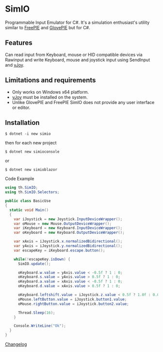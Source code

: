 # SimIO

Programmable Input Emulator for C#. It's a simulation enthusiast's utility similar to [FreePIE](https://andersmalmgren.github.io/FreePIE/) and [GlovePIE](https://github.com/Ravbug/GlovePIE) but for C#.

## Features
Can read input from Keyboard, mouse or HID compatible devices via Rawinput and write Keyboard, mouse and joystick input using SendInput and [vJoy](http://vjoystick.sourceforge.net/joomla/).

## Limitations and requirements
 * Only works on Windows x64 platform.
 * [vJoy](http://vjoystick.sourceforge.net/joomla/) must be installed on the system.
 * Unlike GlovePIE and FreePIE SimIO does not provide any user interface or editor.

## Installation
``` console
$ dotnet -i new simio
```

then for each new project
``` console
$ dotnet new simioconsole
```
or
``` console
$ dotnet new simioblazor
```

Code Example

``` csharp
using th.SimIO;
using th.SimIO.Selectors;

public class BasicUse
{
  static void Main()
  {
    var iJoystick = new Joystick.InputDeviceWrapper();
    var oMouse = new Mouse.OutputDeviceWrapper();
    var iKeyboard = new Keyboard.InputDeviceWrapper();
    var oKeyboard = new Keyboard.OutputDeviceWrapper();

    var xAxis = iJoystick.x.normalizedBidirectional();
    var yAxis = iJoystick.y.normalizedBidirectional();
    var escapeKey = iKeyboard.escape.button();

    while(!escapeKey.isDown) {
      SimIO.update();

      oKeyboard.w.value = yAxis.value < -0.5f ? 1 : 0;
      oKeyboard.s.value = yAxis.value > 0.5f ? 1 : 0;
      oKeyboard.a.value = xAxis.value < -0.5f ? 1 : 0;
      oKeyboard.d.value = xAxis.value > 0.5f ? 1 : 0;

      oKeyboard.leftshift.value = iJoystick.z.value < 0.5f ? 1.0f : 0.0f;
      oMouse.leftButton.value = iJoystick.button1.value;
      oMouse.rightButton.value = iJoystick.button2.value;

      Thread.Sleep(16);
    }

    Console.WriteLine("Ok");
  }
}
```

[Changelog](CHANGELOG.md)